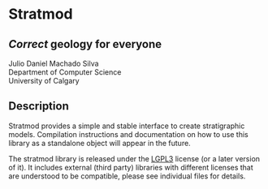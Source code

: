 Stratmod
========

_Correct_ geology for everyone
------------------------------

Julio Daniel Machado Silva  
Department of Computer Science  
University of Calgary  


## Description

Stratmod provides a simple and stable interface to create stratigraphic models.
Compilation instructions and documentation on how to use this library as
a standalone object will appear in the future.

The stratmod library is released under the [LGPL3] license (or a later version
of it).  It includes external (third party) libraries with different licenses
that are understood to be compatible, please see individual files for details.

[LGPL3]: https://www.gnu.org/licenses/lgpl-3.0.en.html 
